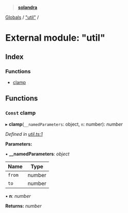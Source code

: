 > **[solandra](../README.md)**

[Globals](../globals.md) / ["util"](_util_.md) /

# External module: "util"

## Index

### Functions

* [clamp](_util_.md#const-clamp)

## Functions

### `Const` clamp

▸ **clamp**(`__namedParameters`: object, `n`: number): *number*

*Defined in [util.ts:1](https://github.com/jamesporter/solandra/blob/c698086/src/lib/util.ts#L1)*

**Parameters:**

▪ **__namedParameters**: *object*

Name | Type |
------ | ------ |
`from` | number |
`to` | number |

▪ **n**: *number*

**Returns:** *number*